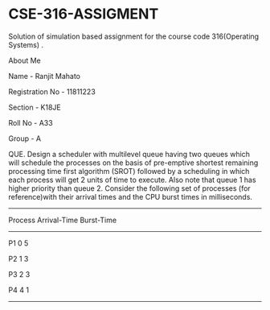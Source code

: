# CSE-316-ASSIGMENT

Solution of simulation based assignment for the course code 316(Operating Systems) .

About Me

Name - Ranjit Mahato


Registration No - 11811223

Section - K18JE

Roll No - A33

Group - A


QUE.
Design a scheduler with multilevel queue having two queues which will schedule the processes on the basis of pre-emptive shortest remaining processing time first algorithm (SROT) followed by a scheduling in which each process will get 2 units of time to execute. Also note that queue 1 has higher priority than queue 2. Consider the following set of processes (for reference)with their arrival times and the CPU burst times in milliseconds.

-------------------------------------



Process                                        Arrival-Time                                                                   Burst-Time



-------------------------------------


   
P1                     0      	             5
 


P2                     1                     3



P3                     2                     3



P4                     4                     1



-------------------------------------
